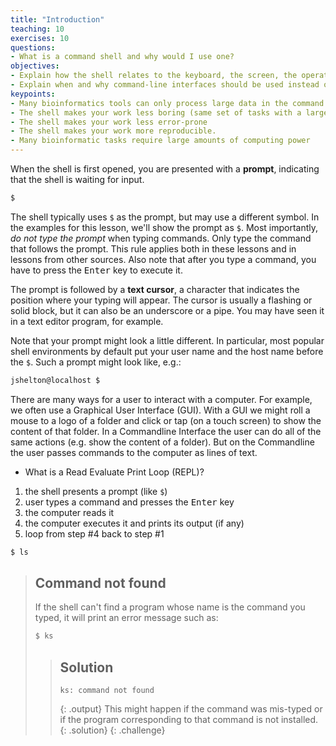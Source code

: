 ```yaml
---
title: "Introduction"
teaching: 10
exercises: 10
questions:
- What is a command shell and why would I use one?
objectives:
- Explain how the shell relates to the keyboard, the screen, the operating system, and users’ programs.
- Explain when and why command-line interfaces should be used instead of graphical interfaces.
keypoints:
- Many bioinformatics tools can only process large data in the command line version not the GUI.
- The shell makes your work less boring (same set of tasks with a large number of files)"
- The shell makes your work less error-prone
- The shell makes your work more reproducible.
- Many bioinformatic tasks require large amounts of computing power
---
```



When the shell is first opened, you are presented with a **prompt**,
indicating that the shell is waiting for input.

```bash
$
```


The shell typically uses `$` as the prompt, but may use a different symbol.
In the examples for this lesson, we'll show the prompt as `$`.
Most importantly, *do not type the prompt* when typing commands.
Only type the command that follows the prompt.
This rule applies both in these lessons and in lessons from other sources.
Also note that after you type a command, you have to press the <kbd>Enter</kbd> key to execute it.

The prompt is followed by a **text cursor**, a character that indicates the position where your
typing will appear.
The cursor is usually a flashing or solid block, but it can also be an underscore or a pipe.
You may have seen it in a text editor program, for example.

Note that your prompt might look a little different. In particular, most popular shell
environments by default put your user name and the host name before the `$`. Such
a prompt might look like, e.g.:

```bash
jshelton@localhost $
```

There are many ways for a user to interact with a computer. For example, we often use a Graphical User 
Interface (GUI). With a GUI we might roll a mouse to a logo of a folder and click or tap (on a touch 
screen) to show the content of that folder. In a Commandline Interface the user can do all of the same 
actions (e.g. show the content of a folder). But on the Commandline the user passes commands to the 
computer as lines of text.

- What is a Read Evaluate Print Loop (REPL)?

1. the shell presents a prompt (like `$`)
2. user types a command and presses the <kbd>Enter</kbd> key
3. the computer reads it
4. the computer executes it and prints its output (if any)
5. loop from step #4 back to step #1

```bash
$ ls
```


> ## Command not found
> 
> If the shell can't find a program whose name is the command you typed, it
> will print an error message such as:
>
> ```bash
> $ ks
> ```
> > ## Solution
> >
> > ```
> > ks: command not found
> > ```
> > {: .output}
> > This might happen if the command was mis-typed or if the program corresponding to that command
is not installed.
> {: .solution}
{: .challenge}





